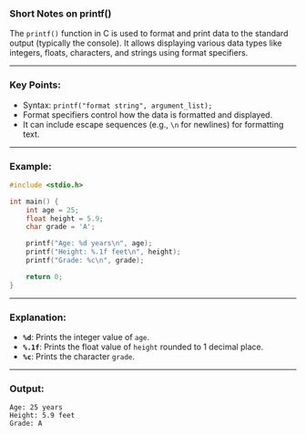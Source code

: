 ### **Short Notes on printf()**

The `printf()` function in C is used to format and print data to the standard output (typically the console). It allows displaying various data types like integers, floats, characters, and strings using format specifiers.  

---

### **Key Points**:
- Syntax: `printf("format string", argument_list);`
- Format specifiers control how the data is formatted and displayed.
- It can include escape sequences (e.g., `\n` for newlines) for formatting text.

---

### **Example:**
```c
#include <stdio.h>

int main() {
    int age = 25;
    float height = 5.9;
    char grade = 'A';

    printf("Age: %d years\n", age);
    printf("Height: %.1f feet\n", height);
    printf("Grade: %c\n", grade);

    return 0;
}
```

---

### **Explanation:**
- **`%d`**: Prints the integer value of `age`.  
- **`%.1f`**: Prints the float value of `height` rounded to 1 decimal place.  
- **`%c`**: Prints the character `grade`.  

---

### **Output:**
```
Age: 25 years
Height: 5.9 feet
Grade: A
```
